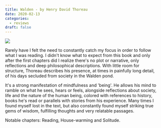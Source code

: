 ```yaml
---
title: Walden - by Henry David Thoreau
date: 2020-02-13
categories:
  - reviews
draft: false
---
```


![](https://i.gr-assets.com/images/S/compressed.photo.goodreads.com/books/1465675526l/16902.jpg)

Rarely have I felt the need to constantly catch my focus in order to follow what I was reading. I didn't know what to expect from this book and only after the first chapters did I realize there's no plot or narrative, only reflections and deep philosophical descriptions. With little room for structure, Thoreau describes his presence, at times in painfully long detail, of his days secluded from society in the Walden pond.

It's a strong manifestation of mindfulness and 'being'. He allows his mind to ramble on what he sees, hears or feels, alongside reflections about society, life and the nature of the human being, colored with references to history, books he's read or parallels with stories from his experience. Many times I found myself lost in the text, but also constantly found myself striking true gems of wisdom, fulfilling thoughts and very relatable passages.

Notable chapters: Reading, House-warming and Solitude.
